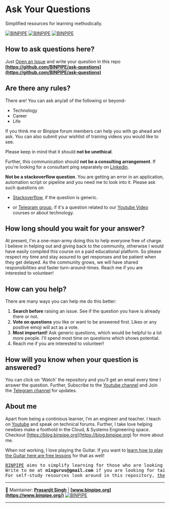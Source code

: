# Ask Your Questions

Simplified resources for learning methodically.

[![BINPIPE](https://img.shields.io/badge/Learning--Videos-red)](https://www.youtube.com/channel/UCPTgt4Wo0MAnuzNEEZlk90A)
[![BINPIPE](https://img.shields.io/badge/Learning--Notes-green)](#Notes)
[![BINPIPE](https://img.shields.io/badge/Live--Classroom-blue)](https://forms.gle/tDJxDyj2nJyfsgsk7)


## How to ask questions here?

Just [Open an Issue](https://github.com/BINPIPE/ask-questions/issues/new) and write your question in this repo **[https://github.com/BINPIPE/ask-questions](https://github.com/BINPIPE/ask-questions)**

## Are there any rules?

There are! You can ask any/all of the following or beyond-
* Technology 
* Career
* Life

If you think me or Binpipe forum members can help you with go ahead and ask. You can also submit your wishlist of training videos you would like to see.

Please keep in mind that it should **not be unethical**.

Further, this communication should **not be a consulting arrangement**. If you're looking for a consultant ping separately on [Linkedin](https://www.linkedin.com/in/prasanjit-singh).

**Not be a stackoverflow question**. You are getting an error in an application, automation script or pipeline and you need me to look into it. Please ask such questions on 
* [Stackoverflow](https://stackoverflow.com/), if the question is generic.

* or [Telegram group](https://t.me/binpipe), if it's a question related to our [Youtube Video](https://www.youtube.com/channel/UCPTgt4Wo0MAnuzNEEZlk90A) courses or about technology.

## How long should you wait for your answer?
At present, I'm a one-man-army doing this to help everyone free of charge. I believe in helping out and giving back to the community, otherwise I would have easily compiled this course on a paid educational platform. So please respect my time and stay assured to get responses and be patient when they get delayed. As the community grows, we will have shared responsibilities and faster turn-around-times. Reach me if you are interested to volunteer!


## How can you help?

There are many ways you can help me do this better:
1. **Search before** raising an issue. See if the question you have is already there or not.
2. **Vote on questions** you like or want to be answered first. Likes or any positive emoji will act as a vote.
3. **Most important!** Ask generic questions, which would be helpful to a lot more people. I'll spend most time on questions which shows potential.
4. Reach me if you are interested to volunteer!

## How will you know when your question is answered?

You can click on 'Watch' the repository and you'll get an email every time I answer the question.
Further, Subscribe to the [Youtube channel](https://www.youtube.com/channel/UCPTgt4Wo0MAnuzNEEZlk90A) and Join the [Telegram channel](https://t.me/binpipe) for updates.

## About me

Apart from being a continious learner, I'm an engineer and teacher. I teach on [Youtube](https://www.youtube.com/channel/UCPTgt4Wo0MAnuzNEEZlk90A) and speak on technical forums. 
Further, I take love helping newbies make a foothold in the Cloud, & Systems Engineering space. Checkout [https://blog.binpipe.org](https://blog.binpipe.org) for more about me.

When not working, I love playing the Guitar. If you want to [learn how to play the Guitar here are free lessons](https://guitarnotepad.blogspot.com) for that as well!


<pre>
<a href="https://www.binpipe.org/">BINPIPE</a> aims to simplify learning for those who are looking to make a foothold in the industry.
Write to me at <b>nixgurus@gmail.com</b> if you are looking for tailor-made training sessions.
For self-study resources look around in this repository, <a href="https://www.binpipe.org/">the Binpipe Blog</a> and our <a href="https://www.youtube.com/channel/UCPTgt4Wo0MAnuzNEEZlk90A">Youtube Channel</a>.
</pre>

___
:ledger: Maintainer: **[Prasanjit Singh](https://www.linkedin.com/in/prasanjit-singh)** | **[www.binpipe.org](https://www.binpipe.org/)** [![BINPIPE](https://img.shields.io/badge/YouTube-red.svg)](https://www.youtube.com/channel/UCPTgt4Wo0MAnuzNEEZlk90A)
___
